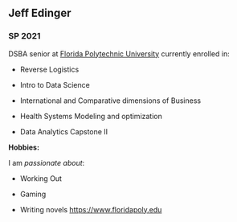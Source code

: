 ## Jeff Edinger

### SP 2021

DSBA senior at [Florida Polytechnic University](https://www.floridapoly.edu) currently enrolled in: 

- Reverse Logistics

- Intro to Data Science

- International and Comparative dimensions of Business

- Health Systems Modeling and optimization

- Data Analytics Capstone II

**Hobbies:**

I am _passionate about_: 

- Working Out

- Gaming

- Writing novels <https://www.floridapoly.edu>
